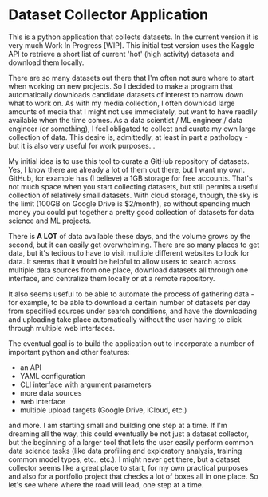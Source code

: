 # Dataset Collector Application

This is a python application that collects datasets. In the current version it is very much Work In Progress [WIP]. This initial test version uses the Kaggle API to retrieve a short list of current 'hot' (high activity) datasets and download them locally.

There are so many datasets out there that I'm often not sure where to start when working on new projects. So I decided to make a program that automatically downloads candidate datasets of interest to narrow down what to work on. As with my media collection, I often download large amounts of media that I might not use immediately, but want to have readily available when the time comes. As a data scientist / ML engineer / data engineer (or something), I feel obligated to collect and curate my own large collection of data. This desire is, admittedly, at least in part a pathology - but it is also very useful for work purposes... 

My initial idea is to use this tool to curate a GitHub repository of datasets. Yes, I know there are already a lot of them out there, but I want my own. GitHub, for example has (I believe) a 1GB storage for free accounts. That's not much space when you start collecting datasets, but still permits a useful collection of relatively small datasets. With cloud storage, though, the sky is the limit (100GB on Google Drive is $2/month), so without spending much money you could put together a pretty good collection of datasets for data science and ML projects.

There is **A LOT** of data available these days, and the volume grows by the second, but it can easily get overwhelming. There are so many places to get data, but it's tedious to have to visit multiple different websites to look for data. It seems that it would be helpful to allow users to search across multiple data sources from one place, download datasets all through one interface, and centralize them locally or at a remote repository.

It also seems useful to be able to automate the process of gathering data - for example, to be able to download a certain number of datasets per day from specified sources under search conditions, and have the downloading and uploading take place automatically without the user having to click through multiple web interfaces.

The eventual goal is to build the application out to incorporate a number of important python and other features:
- an API
- YAML configuration
- CLI interface with argument parameters
- more data sources
- web interface
- multiple upload targets (Google Drive, iCloud, etc.)

and more. I am starting small and building one step at a time. If I'm dreaming all the way, this could eventually be not just a dataset collector, but the beginning of a larger tool that lets the user easily perform common data science tasks (like data profiling and exploratory analysis, training common model types, etc., etc.). I might never get there, but a dataset collector seems like a great place to start, for my own practical purposes and also for a portfolio project that checks a lot of boxes all in one place. So let's see where where the road will lead, one step at a time.
